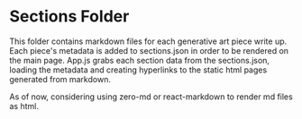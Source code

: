 # Sections Folder
This folder contains markdown files for each generative art piece write up.
Each piece's metadata is added to sections.json in order to be rendered on the main page.
App.js grabs each section data from the sections.json, loading the metadata and creating hyperlinks to the static html pages generated from markdown.

As of now, considering using zero-md or react-markdown to render md files as html.
